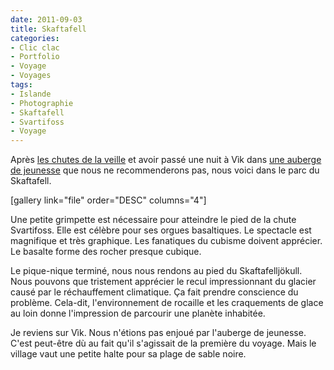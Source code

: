 ```yaml
---
date: 2011-09-03
title: Skaftafell
categories:
- Clic clac
- Portfolio
- Voyage
- Voyages
tags:
- Islande
- Photographie
- Skaftafell
- Svartifoss
- Voyage
---
```

Après <a href="https://www.clicclac.ch/2011/09/02/skogafoss/">les chutes de la veille</a> et avoir passé une nuit à Vìk dans <a href="https://www.hihostels.com/dba/hostels-V%C3%ADk-026025.en.htm">une auberge de jeunesse</a> que nous ne recommenderons pas, nous voici dans le parc du Skaftafell. <!--more-->

[gallery link="file" order="DESC" columns="4"]

Une petite grimpette est nécessaire pour atteindre le pied de la chute Svartifoss. Elle est célèbre pour ses orgues basaltiques. Le spectacle est magnifique et très graphique. Les fanatiques du cubisme doivent apprécier. Le basalte forme des rocher presque cubique.

Le pique-nique terminé, nous nous rendons au pied du Skaftafelljökull. Nous pouvons que tristement apprécier le recul impressionnant du glacier causé par le réchauffement climatique. Ça fait prendre conscience du problème. Cela-dit, l'environnement de rocaille et les craquements de glace au loin donne l'impression de parcourir une planète inhabitée.

Je reviens sur Vìk. Nous n'étions pas enjoué par l'auberge de jeunesse. C'est peut-être dù au fait qu'il s'agissait de la première du voyage. Mais le village vaut une petite halte pour sa plage de sable noire.
